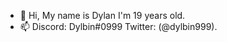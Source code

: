 - 👋 Hi, My name is Dylan I'm 19 years old.
- 📫 Discord: Dylbin#0999 Twitter: (@dylbin999).

<!---
Dylbin/Dylbin is a ✨ special ✨ repository because its `README.md` (this file) appears on your GitHub profile.
You can click the Preview link to take a look at your changes.
--->
